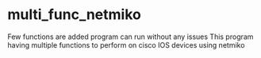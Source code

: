 # multi_func_netmiko
Few functions are added program can run without any issues
This program having multiple functions to perform on cisco IOS devices using netmiko
